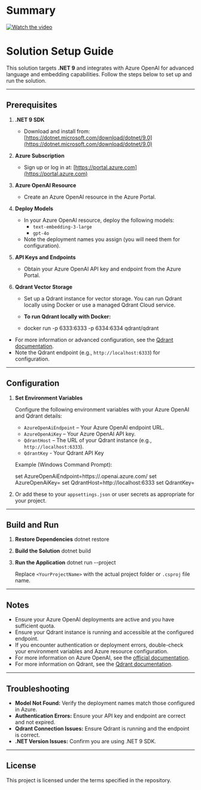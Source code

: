 # Summary

[![Watch the video](https://img.youtube.com/vi/cRMBgOTsgN0/maxresdefault.jpg)](https://youtu.be/cRMBgOTsgN0)

# Solution Setup Guide

This solution targets **.NET 9** and integrates with Azure OpenAI for advanced language and embedding capabilities. Follow the steps below to set up and run the solution.

---

## Prerequisites

1. **.NET 9 SDK**
   - Download and install from: [https://dotnet.microsoft.com/download/dotnet/9.0](https://dotnet.microsoft.com/download/dotnet/9.0)

2. **Azure Subscription**
   - Sign up or log in at: [https://portal.azure.com](https://portal.azure.com)

3. **Azure OpenAI Resource**
   - Create an Azure OpenAI resource in the Azure Portal.

4. **Deploy Models**
   - In your Azure OpenAI resource, deploy the following models:
     - `text-embedding-3-large`
     - `gpt-4o`
   - Note the deployment names you assign (you will need them for configuration).

5. **API Keys and Endpoints**
   - Obtain your Azure OpenAI API key and endpoint from the Azure Portal.

6. **Qdrant Vector Storage**
   - Set up a Qdrant instance for vector storage. You can run Qdrant locally using Docker or use a managed Qdrant Cloud service.
   - **To run Qdrant locally with Docker:**

   - docker run -p 6333:6333 -p 6334:6334 qdrant/qdrant
  - For more information or advanced configuration, see the [Qdrant documentation](https://qdrant.tech/documentation/).
   - Note the Qdrant endpoint (e.g., `http://localhost:6333`) for configuration.

---

## Configuration

1. **Set Environment Variables**

   Configure the following environment variables with your Azure OpenAI and Qdrant details:

   - `AzureOpenAiEndpoint` – Your Azure OpenAI endpoint URL.
   - `AzureOpenAiKey` – Your Azure OpenAI API key.
   - `QdrantHost` – The URL of your Qdrant instance (e.g., `http://localhost:6333`).
   - `QdrantKey` - Your Qdrant API Key 

   Example (Windows Command Prompt):

    set AzureOpenAiEndpoint=https://<your-resource-name>.openai.azure.com/ 
    set AzureOpenAiKey=<your-api-key> 
    set QdrantHost=http://localhost:6333
    set QdrantKey=<your-qdrant-api-key>
1. 
    Or add these to your `appsettings.json` or user secrets as appropriate for your project.

---

## Build and Run

1. **Restore Dependencies**
    dotnet restore

2. **Build the Solution**
    dotnet build

3. **Run the Application**
    dotnet run --project <YourProjectName>

    Replace `<YourProjectName>` with the actual project folder or `.csproj` file name.

---

## Notes

- Ensure your Azure OpenAI deployments are active and you have sufficient quota.
- Ensure your Qdrant instance is running and accessible at the configured endpoint.
- If you encounter authentication or deployment errors, double-check your environment variables and Azure resource configuration.
- For more information on Azure OpenAI, see the [official documentation](https://learn.microsoft.com/azure/ai-services/openai/).
- For more information on Qdrant, see the [Qdrant documentation](https://qdrant.tech/documentation/).

---

## Troubleshooting

- **Model Not Found:** Verify the deployment names match those configured in Azure.
- **Authentication Errors:** Ensure your API key and endpoint are correct and not expired.
- **Qdrant Connection Issues:** Ensure Qdrant is running and the endpoint is correct.
- **.NET Version Issues:** Confirm you are using .NET 9 SDK.

---

## License

This project is licensed under the terms specified in the repository.
